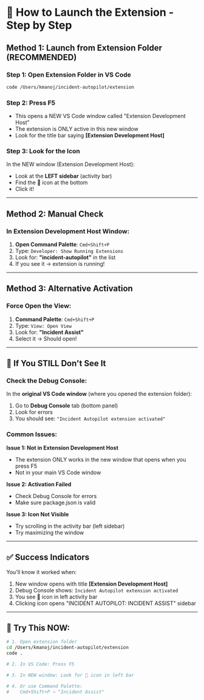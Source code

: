 # 🚀 How to Launch the Extension - Step by Step

## Method 1: Launch from Extension Folder (RECOMMENDED)

### Step 1: Open Extension Folder in VS Code
```bash
code /Users/kmanoj/incident-autopilot/extension
```

### Step 2: Press F5
- This opens a NEW VS Code window called "Extension Development Host"
- The extension is ONLY active in this new window
- Look for the title bar saying **[Extension Development Host]**

### Step 3: Look for the Icon
In the NEW window (Extension Development Host):
- Look at the **LEFT sidebar** (activity bar)
- Find the 🚨 icon at the bottom
- Click it!

---

## Method 2: Manual Check

### In Extension Development Host Window:

1. **Open Command Palette**: `Cmd+Shift+P`
2. Type: `Developer: Show Running Extensions`
3. Look for: **"incident-autopilot"** in the list
4. If you see it → extension is running!

---

## Method 3: Alternative Activation

### Force Open the View:

1. **Command Palette**: `Cmd+Shift+P`
2. Type: `View: Open View`
3. Look for: **"Incident Assist"**
4. Select it → Should open!

---

## 🐛 If You STILL Don't See It

### Check the Debug Console:

In the **original VS Code window** (where you opened the extension folder):
1. Go to **Debug Console** tab (bottom panel)
2. Look for errors
3. You should see: `"Incident Autopilot extension activated"`

### Common Issues:

**Issue 1: Not in Extension Development Host**
- The extension ONLY works in the new window that opens when you press F5
- Not in your main VS Code window

**Issue 2: Activation Failed**
- Check Debug Console for errors
- Make sure package.json is valid

**Issue 3: Icon Not Visible**
- Try scrolling in the activity bar (left sidebar)
- Try maximizing the window

---

## ✅ Success Indicators

You'll know it worked when:
1. New window opens with title **[Extension Development Host]**
2. Debug Console shows: `Incident Autopilot extension activated`
3. You see 🚨 icon in left activity bar
4. Clicking icon opens "INCIDENT AUTOPILOT: INCIDENT ASSIST" sidebar

---

## 🎯 Try This NOW:

```bash
# 1. Open extension folder
cd /Users/kmanoj/incident-autopilot/extension
code .

# 2. In VS Code: Press F5

# 3. In NEW window: Look for 🚨 icon in left bar

# 4. Or use Command Palette: 
#    Cmd+Shift+P → "Incident Assist"
```

